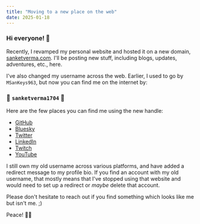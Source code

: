 ```yaml
---
title: "Moving to a new place on the web"
date: 2025-01-18
---
```


### Hi everyone! 👋

Recently, I revamped my personal website and hosted it on a new domain,
[sanketverma.com](https://sanketverma.com/). I'll be posting new stuff,
including blogs, updates, adventures, etc., here.

I've also changed my username across the web.  Earlier, I used to go by
`MSanKeys963`, but now you can find me on the internet by:

### 🥁 `sanketverma1704` 🥁

Here are the few places you can find me using the new handle:

- [GitHub](https://github.com/sanketverma1704/)
- [Bluesky](https://bsky.app/profile/sanketverma1704.bsky.social)
- [Twitter](https://x.com/sanketverma1704/)
- [LinkedIn](https://linkedin.com/in/sanketverma1704/)
- [Twitch](https://twitch.tv/sanketverma1704/)
- [YouTube](https://youtube.com/@sanketverma1704/)

I still own my old username across various platforms, and have added a redirect
message to my profile bio. If you find an account with my old username, that
mostly means that I've stopped using that website and would need to set up a
redirect or _maybe_ delete that account.

Please don't hesitate to reach out if you find something which looks like me
but isn't me. ;)

Peace! ✌🏻

<script src="https://giscus.app/client.js"
        data-repo="sanketverma1704/sanketverma1704.github.io"
        data-repo-id="R_kgDONZijNQ"
        data-category="Announcements"
        data-category-id="DIC_kwDONZijNc4CmIeI"
        data-mapping="title"
        data-strict="0"
        data-reactions-enabled="1"
        data-emit-metadata="0"
        data-input-position="bottom"
        data-theme="preferred_color_scheme"
        data-lang="en"
        crossorigin="anonymous"
        async>
</script>
